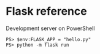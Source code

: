 # Flask reference

Development server on PowerShell

```
PS> $env:FLASK_APP = "hello.py"
PS> python -m flask run
```
